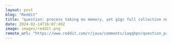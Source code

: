 ```yaml
---
layout: post
blog: "Reddit"
title: "question: process taking mx memory, yet g1gc full collection not happening?"
date: 2024-02-14T16:07:49Z
image: images/reddit.png
remote_url: "https://www.reddit.com/r/java/comments/1aqqhpn/question_process_taking_mx_memory_yet_g1gc_full/"
---
```

